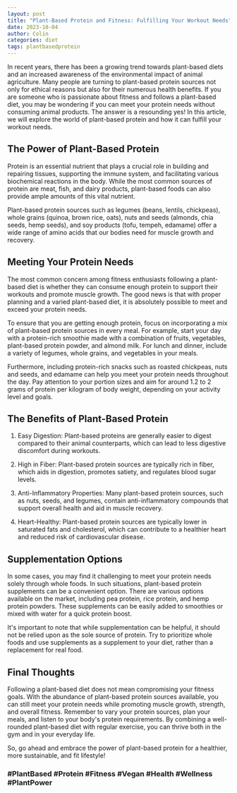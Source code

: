 ```yaml
---
layout: post
title: "Plant-Based Protein and Fitness: Fulfilling Your Workout Needs"
date: 2023-10-04
author: Colin
categories: diet
tags: plantbasedprotein
---
```


In recent years, there has been a growing trend towards plant-based diets and an increased awareness of the environmental impact of animal agriculture. Many people are turning to plant-based protein sources not only for ethical reasons but also for their numerous health benefits. If you are someone who is passionate about fitness and follows a plant-based diet, you may be wondering if you can meet your protein needs without consuming animal products. The answer is a resounding yes! In this article, we will explore the world of plant-based protein and how it can fulfill your workout needs.

## The Power of Plant-Based Protein

Protein is an essential nutrient that plays a crucial role in building and repairing tissues, supporting the immune system, and facilitating various biochemical reactions in the body. While the most common sources of protein are meat, fish, and dairy products, plant-based foods can also provide ample amounts of this vital nutrient.

Plant-based protein sources such as legumes (beans, lentils, chickpeas), whole grains (quinoa, brown rice, oats), nuts and seeds (almonds, chia seeds, hemp seeds), and soy products (tofu, tempeh, edamame) offer a wide range of amino acids that our bodies need for muscle growth and recovery.

## Meeting Your Protein Needs

The most common concern among fitness enthusiasts following a plant-based diet is whether they can consume enough protein to support their workouts and promote muscle growth. The good news is that with proper planning and a varied plant-based diet, it is absolutely possible to meet and exceed your protein needs.

To ensure that you are getting enough protein, focus on incorporating a mix of plant-based protein sources in every meal. For example, start your day with a protein-rich smoothie made with a combination of fruits, vegetables, plant-based protein powder, and almond milk. For lunch and dinner, include a variety of legumes, whole grains, and vegetables in your meals.

Furthermore, including protein-rich snacks such as roasted chickpeas, nuts and seeds, and edamame can help you meet your protein needs throughout the day. Pay attention to your portion sizes and aim for around 1.2 to 2 grams of protein per kilogram of body weight, depending on your activity level and goals.

## The Benefits of Plant-Based Protein

1. Easy Digestion: Plant-based proteins are generally easier to digest compared to their animal counterparts, which can lead to less digestive discomfort during workouts.

2. High in Fiber: Plant-based protein sources are typically rich in fiber, which aids in digestion, promotes satiety, and regulates blood sugar levels.

3. Anti-Inflammatory Properties: Many plant-based protein sources, such as nuts, seeds, and legumes, contain anti-inflammatory compounds that support overall health and aid in muscle recovery.

4. Heart-Healthy: Plant-based protein sources are typically lower in saturated fats and cholesterol, which can contribute to a healthier heart and reduced risk of cardiovascular disease.

## Supplementation Options

In some cases, you may find it challenging to meet your protein needs solely through whole foods. In such situations, plant-based protein supplements can be a convenient option. There are various options available on the market, including pea protein, rice protein, and hemp protein powders. These supplements can be easily added to smoothies or mixed with water for a quick protein boost.

It's important to note that while supplementation can be helpful, it should not be relied upon as the sole source of protein. Try to prioritize whole foods and use supplements as a supplement to your diet, rather than a replacement for real food.

## Final Thoughts

Following a plant-based diet does not mean compromising your fitness goals. With the abundance of plant-based protein sources available, you can still meet your protein needs while promoting muscle growth, strength, and overall fitness. Remember to vary your protein sources, plan your meals, and listen to your body's protein requirements. By combining a well-rounded plant-based diet with regular exercise, you can thrive both in the gym and in your everyday life.

So, go ahead and embrace the power of plant-based protein for a healthier, more sustainable, and fit lifestyle!

### #PlantBased #Protein #Fitness #Vegan #Health #Wellness #PlantPower